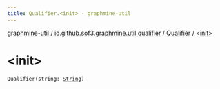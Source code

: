 ```yaml
---
title: Qualifier.<init> - graphmine-util
---
```


[graphmine-util](../../index.html) / [io.github.sof3.graphmine.util.qualifier](../index.html) / [Qualifier](index.html) / [&lt;init&gt;](./-init-.html)

# &lt;init&gt;

`Qualifier(string: `[`String`](https://kotlinlang.org/api/latest/jvm/stdlib/kotlin/-string/index.html)`)`